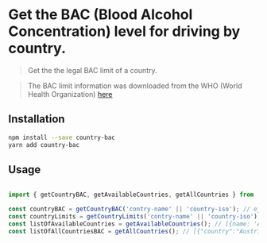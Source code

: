 # Get the BAC (Blood Alcohol Concentration) level for driving by country.

> Get the the legal BAC limit of a country.

> The BAC limit information was downloaded from the WHO (World Health Organization) [here](https://apps.who.int/gho/data/view.main.54600) 

## Installation

```bash
npm install --save country-bac
yarn add country-bac
```

## Usage

```js

import { getCountryBAC, getAvailableCountries, getAllCountries } from 'country-bac';

const countryBAC = getCountryBAC('contry-name' || 'country-iso'); // ej. '0.08'
const countryLimits = getCountryLimits('contry-name' || 'country-iso'); // ej. { generalPopulation: '0.08', noviceDrivers: '0.05', professionalDrivers: '0.00' }
const listOfAvailableCountries = getAvailableCountries(); // [{name: 'Austria', iso: 'AT'} ...]
const listOfAllCountriesBAC = getAllCountries(); // [{"country":"Austria","iso":"AT","limit":"0.05","novice":"0.01","professional":"0.01"}, ...]

```
